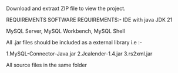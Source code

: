 Download and extraxt ZIP file to view the project.

REQUIREMENTS
SOFTWARE REQUIREMENTS:- IDE with java JDK 21

MySQL Server, MySQL Workbench, MySQL Shell

All .jar files should be included as a external library i.e :-

1.MySQL-Connector-Java.jar
2.Jcalender-1.4.jar
3.rs2xml.jar 

All source files in the same folder
